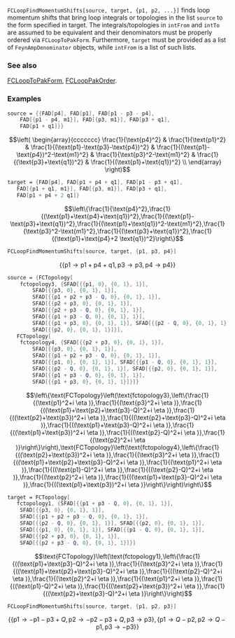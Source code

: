 `FCLoopFindMomentumShifts[source, target, {p1, p2, ...}]` finds loop momentum shifts that bring loop integrals or topologies in the list `source` to the form specified in target. The integrals/topologies in `intFrom` and `intTo` are assumed to be equivalent and their denominators must be properly ordered via `FCLoopToPakForm`. Furthermore, `target` must be provided as a list of `FeynAmpDenominator` objects, while `intFrom` is a list of such lists.

### See also

[FCLoopToPakForm](FCLoopToPakForm), [FCLoopPakOrder](FCLoopPakOrder).

### Examples

```mathematica
source = {{FAD[p4], FAD[p1], FAD[p1 - p3 - p4], 
    FAD[{p1 - p4, m1}], FAD[{p3, m1}], FAD[p3 + q1], 
    FAD[p1 + q1]}}
```

$$\left(
\begin{array}{ccccccc}
 \frac{1}{\text{p4}^2} & \frac{1}{\text{p1}^2} & \frac{1}{(\text{p1}-\text{p3}-\text{p4})^2} & \frac{1}{(\text{p1}-\text{p4})^2-\text{m1}^2} & \frac{1}{\text{p3}^2-\text{m1}^2} & \frac{1}{(\text{p3}+\text{q1})^2} & \frac{1}{(\text{p1}+\text{q1})^2} \\
\end{array}
\right)$$

```mathematica
target = {FAD[p4], FAD[p1 + p4 + q1], FAD[p1 - p3 + q1], 
   FAD[{p1 + q1, m1}], FAD[{p3, m1}], FAD[p3 + q1], 
   FAD[p1 + p4 + 2 q1]}
```

$$\left\{\frac{1}{\text{p4}^2},\frac{1}{(\text{p1}+\text{p4}+\text{q1})^2},\frac{1}{(\text{p1}-\text{p3}+\text{q1})^2},\frac{1}{(\text{p1}+\text{q1})^2-\text{m1}^2},\frac{1}{\text{p3}^2-\text{m1}^2},\frac{1}{(\text{p3}+\text{q1})^2},\frac{1}{(\text{p1}+\text{p4}+2 \text{q1})^2}\right\}$$

```mathematica
FCLoopFindMomentumShifts[source, target, {p1, p3, p4}]
```

$$\{\{\text{p1}\to \text{p1}+\text{p4}+\text{q1},\text{p3}\to \text{p3},\text{p4}\to \text{p4}\}\}$$

```mathematica
source = {FCTopology[
    fctopology3, {SFAD[{{p1, 0}, {0, 1}, 1}], 
    	SFAD[{{p3, 0}, {0, 1}, 1}], 
    	SFAD[{{p1 + p2 + p3 - Q, 0}, {0, 1}, 1}], 
    	SFAD[{{p2 + p3, 0}, {0, 1}, 1}], 
    	SFAD[{{p2 + p3 - Q, 0}, {0, 1}, 1}], 
    	SFAD[{{p1 + p3 - Q, 0}, {0, 1}, 1}], 
    	SFAD[{{p1 + p3, 0}, {0, 1}, 1}], SFAD[{{p2 - Q, 0}, {0, 1}, 1}], 
    	SFAD[{{p2, 0}, {0, 1}, 1}]}], 
   FCTopology[
    fctopology4, {SFAD[{{p2 + p3, 0}, {0, 1}, 1}], 
    	SFAD[{{p3, 0}, {0, 1}, 1}], 
    	SFAD[{{p1 + p2 + p3 - Q, 0}, {0, 1}, 1}], 
    	SFAD[{{p1, 0}, {0, 1}, 1}], SFAD[{{p1 - Q, 0}, {0, 1}, 1}], 
    	SFAD[{{p2 - Q, 0}, {0, 1}, 1}], SFAD[{{p2, 0}, {0, 1}, 1}], 
    	SFAD[{{p1 + p3 - Q, 0}, {0, 1}, 1}], 
    	SFAD[{{p1 + p3, 0}, {0, 1}, 1}]}]}
```

$$\left\{\text{FCTopology}\left(\text{fctopology3},\left\{\frac{1}{(\text{p1}^2+i \eta )},\frac{1}{(\text{p3}^2+i \eta )},\frac{1}{((\text{p1}+\text{p2}+\text{p3}-Q)^2+i \eta )},\frac{1}{((\text{p2}+\text{p3})^2+i \eta )},\frac{1}{((\text{p2}+\text{p3}-Q)^2+i \eta )},\frac{1}{((\text{p1}+\text{p3}-Q)^2+i \eta )},\frac{1}{((\text{p1}+\text{p3})^2+i \eta )},\frac{1}{((\text{p2}-Q)^2+i \eta )},\frac{1}{(\text{p2}^2+i \eta )}\right\}\right),\text{FCTopology}\left(\text{fctopology4},\left\{\frac{1}{((\text{p2}+\text{p3})^2+i \eta )},\frac{1}{(\text{p3}^2+i \eta )},\frac{1}{((\text{p1}+\text{p2}+\text{p3}-Q)^2+i \eta )},\frac{1}{(\text{p1}^2+i \eta )},\frac{1}{((\text{p1}-Q)^2+i \eta )},\frac{1}{((\text{p2}-Q)^2+i \eta )},\frac{1}{(\text{p2}^2+i \eta )},\frac{1}{((\text{p1}+\text{p3}-Q)^2+i \eta )},\frac{1}{((\text{p1}+\text{p3})^2+i \eta )}\right\}\right)\right\}$$

```mathematica
target = FCTopology[
   fctopology1, {SFAD[{{p1 + p3 - Q, 0}, {0, 1}, 1}], 
    SFAD[{{p3, 0}, {0, 1}, 1}], 
    SFAD[{{p1 + p2 + p3 - Q, 0}, {0, 1}, 1}], 
    SFAD[{{p2 - Q, 0}, {0, 1}, 1}], SFAD[{{p2, 0}, {0, 1}, 1}], 
    SFAD[{{p1, 0}, {0, 1}, 1}], SFAD[{{p1 - Q, 0}, {0, 1}, 1}], 
    SFAD[{{p2 + p3, 0}, {0, 1}, 1}], 
    SFAD[{{p2 + p3 - Q, 0}, {0, 1}, 1}]}]
```

$$\text{FCTopology}\left(\text{fctopology1},\left\{\frac{1}{((\text{p1}+\text{p3}-Q)^2+i \eta )},\frac{1}{(\text{p3}^2+i \eta )},\frac{1}{((\text{p1}+\text{p2}+\text{p3}-Q)^2+i \eta )},\frac{1}{((\text{p2}-Q)^2+i \eta )},\frac{1}{(\text{p2}^2+i \eta )},\frac{1}{(\text{p1}^2+i \eta )},\frac{1}{((\text{p1}-Q)^2+i \eta )},\frac{1}{((\text{p2}+\text{p3})^2+i \eta )},\frac{1}{((\text{p2}+\text{p3}-Q)^2+i \eta )}\right\}\right)$$

```mathematica
FCLoopFindMomentumShifts[source, target, {p1, p2, p3}]
```

$$\{\{\text{p1}\to -\text{p1}-\text{p3}+Q,\text{p2}\to -\text{p2}-\text{p3}+Q,\text{p3}\to \text{p3}\},\{\text{p1}\to Q-\text{p2},\text{p2}\to Q-\text{p1},\text{p3}\to -\text{p3}\}\}$$